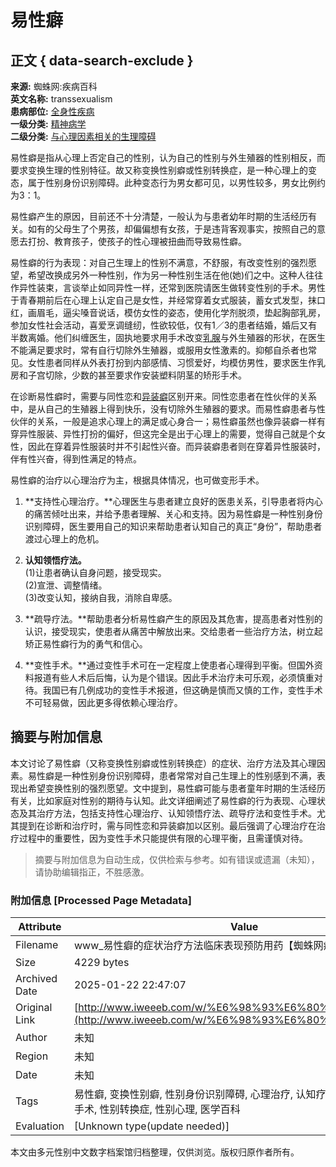 # 易性癖

## 正文 { data-search-exclude }


**来源:** 蜘蛛网:疾病百科  
**英文名称:** transsexualism  
**患病部位:** [全身性疾病](https://www.iweeeb.com/diseases/locus-%E5%85%A8%E8%BA%AB%E6%80%A7%E7%96%BE%E7%97%85/)  
**一级分类:** [精神病学](https://www.iweeeb.com/diseases/cat1-%E7%B2%BE%E7%A5%9E%E7%97%85%E5%AD%A6/)  
**二级分类:** [与心理因素相关的生理障碍](https://www.iweeeb.com/diseases/cat1-%E7%B2%BE%E7%A5%9E%E7%97%85%E5%AD%A6/cat2-%E4%B8%8E%E5%BF%83%E7%90%86%E5%9B%A0%E7%B4%A0%E7%9B%B8%E5%85%B3%E7%9A%84%E7%94%9F%E7%90%86%E9%9A%9C%E7%A2%8D/)  

易性癖是指从心理上否定自己的性别，认为自己的性别与外生殖器的性别相反，而要求变换生理的性别特征。故又称变换性别癖或性别转换症，是一种心理上的变态，属于性别身份识别障碍。此种变态行为男女都可见，以男性较多，男女比例约为3：1。

易性癖产生的原因，目前还不十分清楚，一般认为与患者幼年时期的生活经历有关。如有的父母生了个男孩，却偏偏想有女孩，于是违背客观事实，按照自己的意愿去打扮、教育孩子，使孩子的性心理被扭曲而导致易性癖。

易性癖的行为表现：对自己生理上的性别不满意，不舒服，有改变性别的强烈愿望，希望改换成另外一种性别，作为另一种性别生活在他(她)们之中。这种人往往作异性装束，言谈举止如同异性一样，还常到医院请医生做转变性别的手术。男性于青春期前后在心理上认定自己是女性，并经常穿着女式服装，蓄女式发型，抹口红，画眉毛，逼尖嗓音说话，模仿女性的姿态，使用化学剂脱须，垫起胸部乳房，参加女性社会活动，喜爱烹调缝纫，性欲较低，仅有1／3的患者结婚，婚后又有半数离婚。他们纠缠医生，固执地要求用手术改变[乳腺](https://www.iweeeb.com/w/%E4%B9%B3%E8%85%BA)与外生殖器的形状，在医生不能满足要求时，常有自行切除外生殖器，或服用女性激素的。抑郁自杀者也常见。女性患者同样从外表打扮到内部感情、习惯爱好，均模仿男性，要求医生作乳房和子宫切除，少数的甚至要求作安装塑料阴茎的矫形手术。

在诊断易性癖时，需要与同性恋和[异装癖](https://www.iweeeb.com/w/%E5%BC%82%E8%A3%85%E7%99%96)区别开来。同性恋患者在性伙伴的关系中，是从自己的生殖器上得到快乐，没有切除外生殖器的要求。而易性癖患者与性伙伴的关系，一般是追求心理上的满足或心身合一；易性癖虽然也像异装癖一样有穿异性服装、异性打扮的偏好，但这完全是出于心理上的需要，觉得自己就是个女性，因此在穿着异性服装时并不引起性兴奋。而异装癖患者则在穿着异性服装时，伴有性兴奋，得到性满足的特点。

易性癖的治疗以心理治疗为主，根据具体情况，也可做变形手术。

1. **支持性心理治疗。**心理医生与患者建立良好的医患关系，引导患者将内心的痛苦倾吐出来，并给予患者理解、关心和支持。因为易性癖是一种性别身份识别障碍，医生要用自己的知识来帮助患者认知自己的真正“身份”，帮助患者渡过心理上的危机。
   
2. **认知领悟疗法。**  
   (1)让患者确认自身问题，接受现实。  
   (2)宣泄、调整情绪。  
   (3)改变认知，接纳自我，消除自卑感。
   
3. **疏导疗法。**帮助患者分析易性癖产生的原因及其危害，提高患者对性别的认识，接受现实，使患者从痛苦中解放出来。交给患者一些治疗方法，树立起矫正易性癖行为的勇气和信心。

4. **变性手术。**通过变性手术可在一定程度上使患者心理得到平衡。但国外资料报道有些人术后后悔，认为是个错误。因此手术治疗未可乐观，必须慎重对待。我国已有几例成功的变性手术报道，但这确是慎而又慎的工作，变性手术不可轻易做，因此更多得依赖心理治疗。
<!-- tcd_original_link http://www.iweeeb.com/w/%E6%98%93%E6%80%A7%E7%99%96 -->


## 摘要与附加信息

<!-- tcd_abstract -->
本文讨论了易性癖（又称变换性别癖或性别转换症）的症状、治疗方法及其心理因素。易性癖是一种性别身份识别障碍，患者常常对自己生理上的性别感到不满，表现出希望变换性别的强烈愿望。文中提到，易性癖可能与患者童年时期的生活经历有关，比如家庭对性别的期待与认知。此文详细阐述了易性癖的行为表现、心理状态及其治疗方法，包括支持性心理治疗、认知领悟疗法、疏导疗法和变性手术。尤其提到在诊断和治疗时，需与同性恋和异装癖加以区别。最后强调了心理治疗在治疗过程中的重要性，因为变性手术只能提供有限的心理平衡，且需谨慎对待。
<!-- tcd_abstract_end -->

> 摘要与附加信息为自动生成，仅供检索与参考。如有错误或遗漏（未知），请协助编辑指正，不胜感激。

### 附加信息 [Processed Page Metadata]

| Attribute       | Value                                  |
|-----------------|----------------------------------------|
| Filename        | www_易性癖的症状治疗方法临床表现预防用药【蜘蛛网疾病百科】.md                             |
| Size            | 4229 bytes                           |
| Archived Date   | 2025-01-22 22:47:07                             |
| Original Link   | [http://www.iweeeb.com/w/%E6%98%93%E6%80%A7%E7%99%96](http://www.iweeeb.com/w/%E6%98%93%E6%80%A7%E7%99%96)                       |
| Author          | 未知                               |
| Region          | 未知                               |
| Date            | 未知                                 |
| Tags            | 易性癖, 变换性别癖, 性别身份识别障碍, 心理治疗, 认知疗法, 疏导疗法, 变性手术, 性别转换症, 性别心理, 医学百科                                 |
| Evaluation            | [Unknown type(update needed)]                                 |
<!-- tcd_table_end -->

本文由多元性别中文数字档案馆归档整理，仅供浏览。版权归原作者所有。
